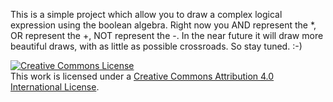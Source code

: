 This is a simple project which allow you to draw a complex logical expression using the boolean algebra. Right now you AND represent the *, OR represent the +, NOT represent the -. In the near future it will draw more beautiful draws, with as little as possible crossroads. So stay tuned. :-)

<a rel="license" href="http://creativecommons.org/licenses/by/4.0/"><img alt="Creative Commons License" style="border-width:0" src="https://i.creativecommons.org/l/by/4.0/88x31.png" /></a><br />This work is licensed under a <a rel="license" href="http://creativecommons.org/licenses/by/4.0/">Creative Commons Attribution 4.0 International License</a>.